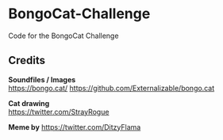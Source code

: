 # BongoCat-Challenge
Code for the BongoCat Challenge

## Credits
**Soundfiles / Images** <br/>
https://bongo.cat/
https://github.com/Externalizable/bongo.cat

**Cat drawing** <br/>
https://twitter.com/StrayRogue

**Meme by**
https://twitter.com/DitzyFlama
